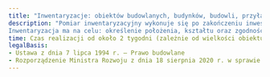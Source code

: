 ```yaml
---
title: "Inwentaryzacje: obiektów budowlanych, budynków, budowli, przyłączy, sieci"
description: "Pomiar inwentaryzacyjny wykonuje się po zakończeniu inwestycji. Geodezyjnej inwentaryzacji powykonawczej podlegają wszystkie obiekty budowlane wymagające pozwolenia na budowę, budynki, sieci oraz przyłącza (obowiązek inwentaryzacji może obejmowac także obiekty realizowane na podstawie zgłoszenia).
Inwentaryzacja ma na celu: określenie położenia, kształtu oraz zgodności wybudowanych obiektów z projektem budowlanym, przepisami prawa. W wyniku geodezyjnej inwentaryzacji powykonawczej zostaje sporządząona odpowiednia dokumentacja geodezyjno-kartogragiczna,  umożliwiającej odbiór i rozpoczęcie użytkownia powstałych obiektów."
time: Czas realizacji od około 2 tygodni (zależnie od wielkości obiektu, pracy urzędów)
legalBasis:
- Ustawa z dnia 7 lipca 1994 r. – Prawo budowlane 
- Rozporządzenie Ministra Rozwoju z dnia 18 sierpnia 2020 r. w sprawie standardów technicznych wykonywania geodezyjnych pomiarów sytuacyjnych i wysokościowych oraz opracowywania i przekazywania wyników tych pomiarów do państwowego zasobu geodezyjnego i kartograficznego
---
```

